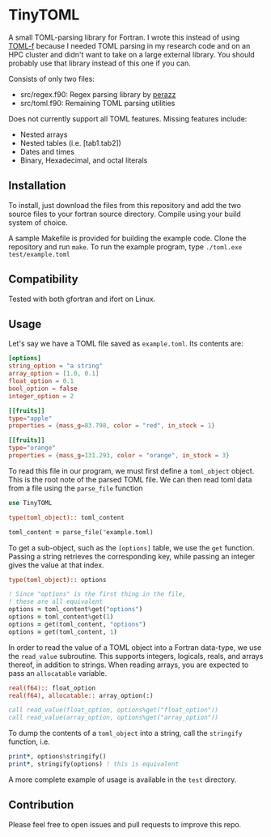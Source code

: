 # TinyTOML

A small TOML-parsing library for Fortran. I wrote this instead of using [TOML-f](https://github.com/toml-f/toml-f) because
I needed TOML parsing in my research code and on an HPC cluster and didn't want to take on a large external library.
You should probably use that library instead of this one if you can.

Consists of only two files:
 - src/regex.f90: Regex parsing library by [perazz](https://github.com/perazz/fortran-regex)
 - src/toml.f90: Remaining TOML parsing utilities

Does not currently support all TOML features. Missing features include:
 - Nested arrays
 - Nested tables (i.e. [tab1.tab2])
 - Dates and times
 - Binary, Hexadecimal, and octal literals

## Installation

To install, just download the files from this repository and add the two
source files to your fortran source directory. Compile using your build system of choice.

A sample Makefile is provided for building the example code. Clone the repository and run `make`.
To run the example program, type
`./toml.exe test/example.toml`

## Compatibility

Tested with both gfortran and ifort on Linux.

## Usage

Let's say we have a TOML file saved as `example.toml`. Its contents are:

```toml
[options]
string_option = "a string"
array_option = [1.0, 0.1]
float_option = 0.1
bool_option = false
integer_option = 2

[[fruits]]
type="apple"
properties = {mass_g=83.798, color = "red", in_stock = 1}

[[fruits]]
type="orange"
properties = {mass_g=131.293, color = "orange", in_stock = 3}
```

To read this file in our program, we must first define a `toml_object` object.
This is the root note of the parsed TOML file. We can then read toml data from a
file using the `parse_file` function

```fortran
use TinyTOML

type(toml_object):: toml_content

toml_content = parse_file("example.toml)
```

To get a sub-object, such as the `[options]` table, we use the `get` function.
Passing a string retrieves the corresponding key, while passing an integer gives the value at that index.

```fortran
type(toml_object):: options

! Since "options" is the first thing in the file,
! these are all equivalent
options = toml_content%get("options")
options = toml_content%get(1)
options = get(toml_content, "options")
options = get(toml_content, 1)
```

In order to read the value of a TOML object into a Fortran data-type, we use the `read_value` subroutine.
This supports integers, logicals, reals, and arrays thereof, in addition to strings. When reading arrays,
you are expected to pass an `allocatable` variable.

```fortran
real(f64):: float_option
real(f64), allocatable:: array_option(:)

call read_value(float_option, options%get("float_option"))
call read_value(array_option, options%get("array_option"))
```

To dump the contents of a `toml_object` into a string, call the `stringify` function, i.e.

```fortran
print*, options%stringify()
print*, stringify(options) ! this is equivalent
```

A more complete example of usage is available in the `test` directory.

## Contribution

Please feel free to open issues and pull requests to improve this repo.


